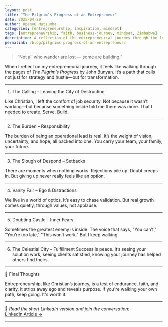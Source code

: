 ```yaml
---
layout: post
title: "The Pilgrim’s Progress of an Entrepreneur"
date: 2025-04-20
author: Upenyu Mutsumba
categories: [entrepreneurship, inspiration, mindset]
tags: [entrepreneurship, faith, business-journey, mindset, Zimbabwe]
description: A reflection of the entrepreneurial journey through the lens of The Pilgrim’s Progress. Lessons, analogies, and motivation for founders in Africa and beyond.
permalink: /blog/pilgrims-progress-of-an-entrepreneur/
---
```


> “Not all who wander are lost — some are building.”  
>
When I reflect on my entrepreneurial journey, it feels like walking through the pages of *The Pilgrim’s Progress* by John Bunyan. It’s a path that calls not just for strategy and hustle—but for transformation.

---

1. The Calling – Leaving the City of Destruction

Like Christian, I left the comfort of job security. Not because it wasn’t working—but because something inside told me there was more. That I needed to create. Serve. Build.

---

2. The Burden – Responsibility

The burden of being an operational lead is real. It’s the weight of vision, uncertainty, and hope, all packed into one. You carry your team, your family, your future.

---

3. The Slough of Despond – Setbacks

There are moments when nothing works. Rejections pile up. Doubt creeps in. But giving up never really feels like an option.

---

4. Vanity Fair – Ego & Distractions

We live in a world of optics. It’s easy to chase validation. But real growth comes quietly, through values, not applause.

---

5. Doubting Castle – Inner Fears

Sometimes the greatest enemy is inside. The voice that says, "You can’t," "You’re too late," "This won’t work." But I keep walking.

---

6. The Celestial City – Fulfillment
Success is peace. It’s seeing your solution work, seeing clients satisfied, knowing your journey has helped others find theirs.

---

💭 Final Thoughts

Entrepreneurship, like Christian’s journey, is a test of endurance, faith, and clarity. It strips away ego and reveals purpose. If you're walking your own path, keep going. It's worth it.

---

📎 *Read the short LinkedIn version and join the conversation:*  
[LinkedIn Article →](https://www.linkedin.com/in/your-link-here/) <!-- Replace with real URL -->

---

